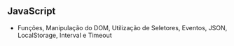 ## JavaScript

* Funções, Manipulação do DOM, Utilização de Seletores, Eventos, JSON, LocalStorage, Interval e Timeout